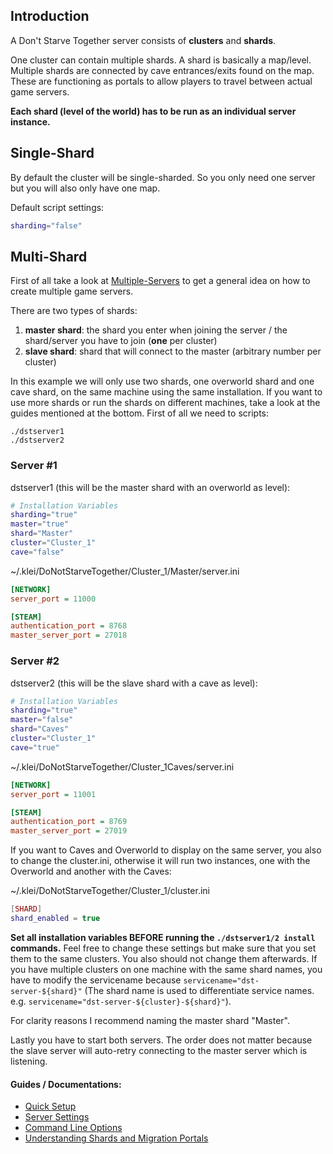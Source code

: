 ## Introduction
A Don't Starve Together server consists of **clusters** and **shards**. 

One cluster can contain multiple shards. A shard is basically a map/level. Multiple shards are connected by cave entrances/exits found on the map. These are functioning as portals to allow players to travel between actual game servers. 

**Each shard (level of the world) has to be run as an individual server instance.**

## Single-Shard
By default the cluster will be single-sharded. So you only need one server but you will also only have one map.

Default script settings:

```bash
sharding="false"
```
## Multi-Shard
First of all take a look at [Multiple-Servers](https://github.com/GameServerManagers/LinuxGSM/wiki/Multiple-Servers) to get a general idea on how to create multiple game servers.

There are two types of shards:

1. **master shard**: the shard you enter when joining the server / the shard/server you have to join (**one** per cluster)
2. **slave shard**: shard that will connect to the master (arbitrary number per cluster)

In this example we will only use two shards, one overworld shard and one cave shard, on the same machine using the same installation. If you want to use more shards or run the shards on different machines, take a look at the guides mentioned at the bottom.
First of all we need to scripts:

```
./dstserver1
./dstserver2
```

### Server #1

dstserver1 (this will be the master shard with an overworld as level):
```bash
# Installation Variables
sharding="true"
master="true"
shard="Master" 
cluster="Cluster_1"
cave="false"
```

~/.klei/DoNotStarveTogether/Cluster_1/Master/server.ini
```ini
[NETWORK]
server_port = 11000

[STEAM]
authentication_port = 8768
master_server_port = 27018
```

### Server #2

dstserver2 (this will be the slave shard with a cave as level):
```bash
# Installation Variables
sharding="true"
master="false"
shard="Caves" 
cluster="Cluster_1"
cave="true"
```

~/.klei/DoNotStarveTogether/Cluster_1Caves/server.ini
```ini
[NETWORK]
server_port = 11001

[STEAM]
authentication_port = 8769
master_server_port = 27019
```

If you want to Caves and Overworld to display on the same server, you also to change the cluster.ini, otherwise it will run two instances, one with the Overworld and another with the Caves:

~/.klei/DoNotStarveTogether/Cluster_1/cluster.ini
```lua
[SHARD]
shard_enabled = true
```

**Set all installation variables BEFORE running the `./dstserver1/2 install` commands.**  Feel free to change these settings but make sure that you set them to the same clusters. You also should not change them afterwards. If you have multiple clusters on one machine with the same shard names, you have to modify the servicename because `servicename="dst-server-${shard}"`
(The shard name is used to differentiate service names. e.g. `servicename="dst-server-${cluster}-${shard}"`).

For clarity reasons I recommend naming the master shard "Master".

Lastly you have to start both servers. The order does not matter because the slave server will auto-retry connecting to the master server which is listening.


#### Guides / Documentations:
* [Quick Setup](http://forums.kleientertainment.com/topic/64441-dedicated-server-quick-setup-guide-linux/)
* [Server Settings](http://forums.kleientertainment.com/topic/64552-dedicated-server-settings-guide/)
* [Command Line Options](http://forums.kleientertainment.com/topic/64743-dedicated-server-command-line-options-guide/)
* [Understanding Shards and Migration Portals](http://forums.kleientertainment.com/topic/59174-understanding-shards-and-migration-portals/)